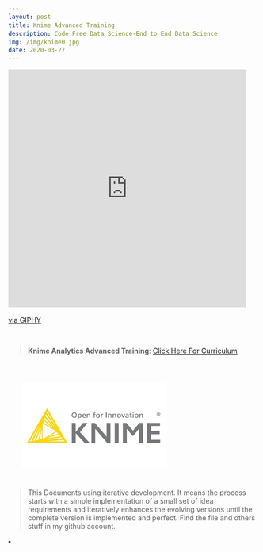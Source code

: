 ```yaml
---
layout: post
title: Knime Advanced Training
description: Code Free Data Science-End to End Data Science
img: /img/knime0.jpg
date: 2020-03-27
---
```



<iframe src="https://giphy.com/embed/m4AQmpB8hIAVO" width="480" height="480" frameBorder="0" class="giphy-embed" allowFullScreen></iframe><p><a href="https://giphy.com/gifs/hackers-industries-adafruit-m4AQmpB8hIAVO">via GIPHY</a></p>
<Br>


> **Knime Analytics Advanced Training**: <a href="https://itsmecevi.github.io/Knime-Advanced-Training/">Click Here For Curriculum</a>



<Br>
  
<img class="col one right" src="/img/knime1.jpg" style="padding:25px">

<Br>

> This Documents using iterative development. It means the process starts with a simple implementation of a small set of idea requirements and iteratively enhances the evolving versions until the complete version is implemented and perfect.
> Find the file and others stuff in my github account.


<li>
<a id="icon" href="https://github.com/itsmecevi" target="_blank"><i class="fa fa-github fa-fw fa-2x"></i></a>
</li>
